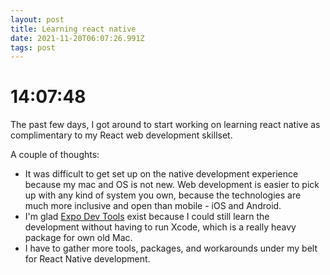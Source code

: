 ```yaml
---
layout: post
title: Learning react native
date: 2021-11-20T06:07:26.991Z
tags: post
---
```


# 14:07:48

The past few days, I got around to start working on learning react native as complimentary to my React web development skillset.

A couple of thoughts:
- It was difficult to get set up on the native development experience because my mac and OS is not new. Web development is easier to pick up with any kind of system you own, because the technologies are much more inclusive and open than mobile - iOS and Android.
- I'm glad [Expo Dev Tools](https://docs.expo.dev/workflow/expo-cli/) exist because I could still learn the development without having to run Xcode, which is a really heavy package for own old Mac.
- I have to gather more tools, packages, and workarounds under my belt for React Native development. 

